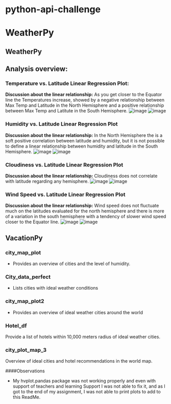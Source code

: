 # python-api-challenge
# WeatherPy
## WeatherPy
  ##  Analysis overview:
  ###  Temperature vs. Latitude Linear Regression Plot:
  **Discussion about the linear relationship:** As you get closer to the Equator line the Temperatures increase, showed by a negative relationship between Max Temp and Latitude in the North Hemisphere and a positive relationship between Max Temp and Latitute in the South Hemisphere.
![image](https://github.com/pmadata/python-api-challenge/assets/143486132/f9a7e2f6-1087-4b24-82ec-579b4824e4b0)
![image](https://github.com/pmadata/python-api-challenge/assets/143486132/867c3f1c-a27a-41c3-a46c-f1ee49265814)

  ### Humidity vs. Latitude Linear Regression Plot
  **Discussion about the linear relationship:** In the North Hemisphere the is a soft positive correlation between latitude and humidity, but it is not possible to define a linear relationship between humidity and latitude in the South Hemisphere.
  ![image](https://github.com/pmadata/python-api-challenge/assets/143486132/382abcd9-b598-445d-bfd6-e110b0efad68)
![image](https://github.com/pmadata/python-api-challenge/assets/143486132/15519821-845d-47ed-a937-eb6b9774e100)

  ### Cloudiness vs. Latitude Linear Regression Plot
  **Discussion about the linear relationship:** Cloudiness does not correlate with latitude regarding any hemisphere.
  ![image](https://github.com/pmadata/python-api-challenge/assets/143486132/03f636f2-83a8-4426-b18a-4675bc0145d6)
![image](https://github.com/pmadata/python-api-challenge/assets/143486132/b65862d4-a143-45ea-860d-5402e589eb29)

  ### Wind Speed vs. Latitude Linear Regression Plot
  **Discussion about the linear relationship:** Wind speed does not fluctuate much on the latitudes evaluated for the north hemisphere and there is more of a variation in the south hemisphere with a tendency of slower wind speed closer to the Equator line.
   ![image](https://github.com/pmadata/python-api-challenge/assets/143486132/94abf7f9-1be8-481b-866b-76dda63fcbf3)
  ![image](https://github.com/pmadata/python-api-challenge/assets/143486132/cd224bec-523c-4158-af40-1ba47c606c12)

 ## VacationPy
  ### city_map_plot
  -   Provides an overview of cities and the level of humidity.
  ### City_data_perfect
  - Lists cities with ideal weather conditions

  ### city_map_plot2
  -   Provides an overview of ideal weather cities around the world

  ### Hotel_df
  Provide a list of hotels within 10,000 meters radius of ideal weather cities.
  ### city_plot_map_3
  Overview of ideal cities and hotel recommendations in the world map. 

####Observations
- My hvplot.pandas package was not working properly and even with support of teachers and learning Support I was not able to fix it, and as I got to the end of my assignment, I was not able to print plots to add to this ReadMe.
  


